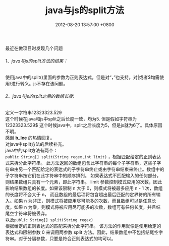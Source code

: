 ﻿---
title: java与js的split方法
date: 2012-08-20 13:57:00 +0800 
layout: post
permalink: /blog/2012/08/20/java与js的split方法.html
categories:
  - 问题一箩筐
tags:
  - JAVA
  - JS
  - Split
---

最近在做项目时发现几个问题
###### 1、java与js的split方法的结果：<br/>
使用java中的split()里面的参数为正则表达式，但是对“，”也支持。对|或者$均需使用\\进行转义。js不存在该问题。
###### 2、java与js的split之后的数组长度:<br/>
定义一字符串12$3$23$323.5$29  <br/> 
这个时候在java和js中split之后长度一致，均为5.  但是假如字符串为12$3$23$323.5$29$  这个时候java中，split之后长度为5，但是js就为6了。具体原因不明。<br/>
感谢 **b_lee** 的热情回复。<br/>
对java中split方法的后续补充。<br/>
java中的split方法有两个：    
`public String[] split(String regex,int limit)`
，根据匹配给定的正则表达式来拆分此字符串。 此方法返回的数组包含此字符串的每个子字符串，这些子字符串由另一个匹配给定的表达式的子字符串终止或由字符串结束来终止。数组中的子字符串按它们在此字符串中的顺序排列。
如果表达式不匹配输入的任何部分，则结果数组只具有一个元素，即此字符串。 limit 参数控制模式应用的次数，因此影响结果数组的长度。如果该限制 n 大于 0，则模式将被最多应用 n - 1 次，数组的长度将不会大于 n，
而且数组的最后项将包含超出最后匹配的定界符的所有输入。如果 n 为非正，则模式将被应用尽可能多的次数，而且数组可以是任意长度。如果 n 为零，则模式将被应用尽可能多的次数，数组可有任何长度，并且结尾空字符串将被丢弃。<br/>
以及`public String[] split(String regex)`<br/>
根据给定的正则表达式的匹配来拆分此字符串。 该方法的作用就像是使用给定的表达式和限制参数 0 来调用两参数 split 方法。因此，结果数组中不包括结尾空字符串。对于分隔参数，只要是符合正则表达式的均可以。
